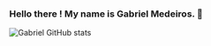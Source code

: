 ### Hello there ! My name is Gabriel Medeiros. 👋

![Gabriel GitHub stats](https://github-readme-stats.vercel.app/api?username=Gabriel638&show_icons=true&theme=radical)
